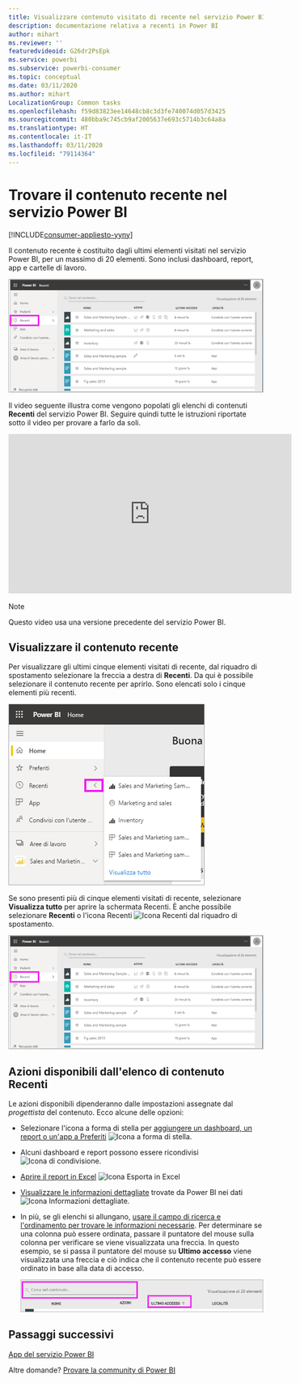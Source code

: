 ```yaml
---
title: Visualizzare contenuto visitato di recente nel servizio Power BI
description: documentazione relativa a recenti in Power BI
author: mihart
ms.reviewer: ''
featuredvideoid: G26dr2PsEpk
ms.service: powerbi
ms.subservice: powerbi-consumer
ms.topic: conceptual
ms.date: 03/11/2020
ms.author: mihart
LocalizationGroup: Common tasks
ms.openlocfilehash: f59d83823ee14648cb8c3d3fe740074d057d3425
ms.sourcegitcommit: 480bba9c745cb9af2005637e693c5714b3c64a8a
ms.translationtype: HT
ms.contentlocale: it-IT
ms.lasthandoff: 03/11/2020
ms.locfileid: "79114364"
---
```

# <a name="recent-content-in-the-power-bi-service"></a>Trovare il contenuto **recente** nel servizio Power BI

[!INCLUDE[consumer-appliesto-yyny](../includes/consumer-appliesto-yyny.md)]

Il contenuto recente è costituito dagli ultimi elementi visitati nel servizio Power BI, per un massimo di 20 elementi.  Sono inclusi dashboard, report, app e cartelle di lavoro.

![Finestra del contenuto recente](./media/end-user-recent/power-bi-recent.png)

Il video seguente illustra come vengono popolati gli elenchi di contenuti **Recenti** del servizio Power BI. Seguire quindi tutte le istruzioni riportate sotto il video per provare a farlo da soli.

<iframe width="560" height="315" src="https://www.youtube.com/embed/G26dr2PsEpk" frameborder="0" allowfullscreen></iframe>

> [!NOTE]
> Questo video usa una versione precedente del servizio Power BI.

## <a name="display-recent-content"></a>Visualizzare il contenuto recente
Per visualizzare gli ultimi cinque elementi visitati di recente, dal riquadro di spostamento selezionare la freccia a destra di **Recenti**.  Da qui è possibile selezionare il contenuto recente per aprirlo. Sono elencati solo i cinque elementi più recenti.

![Riquadro a comparsa del contenuto recente](./media/end-user-recent/power-bi-recent-flyout.png)

Se sono presenti più di cinque elementi visitati di recente, selezionare **Visualizza tutto** per aprire la schermata Recenti. È anche possibile selezionare **Recenti** o l'icona Recenti ![Icona Recenti](./media/end-user-recent/power-bi-icon.png) dal riquadro di spostamento.

![Visualizzare tutto il contenuto recente](./media/end-user-recent/power-bi-recent.png)

## <a name="actions-available-from-the-recent-content-list"></a>Azioni disponibili dall'elenco di contenuto **Recenti**
Le azioni disponibili dipenderanno dalle impostazioni assegnate dal *progettista* del contenuto. Ecco alcune delle opzioni:
* Selezionare l'icona a forma di stella per [aggiungere un dashboard, un report o un'app a Preferiti](end-user-favorite.md) ![Icona a forma di stella](./media/end-user-shared-with-me/power-bi-star-icon.png).
* Alcuni dashboard e report possono essere ricondivisi  ![Icona di condivisione](./media/end-user-shared-with-me/power-bi-share-icon-new.png).
* [Aprire il report in Excel](end-user-export.md) ![Icona Esporta in Excel](./media/end-user-shared-with-me/power-bi-excel.png) 
* [Visualizzare le informazioni dettagliate](end-user-insights.md) trovate da Power BI nei dati ![Icona Informazioni dettagliate](./media/end-user-shared-with-me/power-bi-insights.png).
* In più, se gli elenchi si allungano, [usare il campo di ricerca e l'ordinamento per trovare le informazioni necessarie](end-user-search-sort.md). Per determinare se una colonna può essere ordinata, passare il puntatore del mouse sulla colonna per verificare se viene visualizzata una freccia. In questo esempio, se si passa il puntatore del mouse su **Ultimo accesso** viene visualizzata una freccia e ciò indica che il contenuto recente può essere ordinato in base alla data di accesso. 

    ![Ordinare tutto il contenuto recente](./media/end-user-recent/power-bi-recent-sort.png)


## <a name="next-steps"></a>Passaggi successivi
[App del servizio Power BI](end-user-apps.md)

Altre domande? [Provare la community di Power BI](https://community.powerbi.com/)

